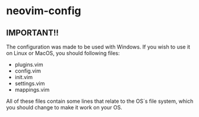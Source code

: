 # neovim-config

## IMPORTANT!!
The configuration was made to be used with Windows. If you wish to use it on Linux or MacOS, you should following files:

* plugins.vim
* config.vim
* init.vim
* settings.vim
* mappings.vim

All of these files contain some lines that relate to the OS´s file system, which you should change to make it work on your OS.
